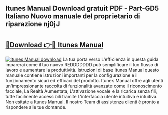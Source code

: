 ## Itunes Manual Download gratuit PDF - Part-GD5 Italiano Nuovo manuale del proprietario di riparazione nj0jJ

# <h2><a href="http://dfb5y3.blite.top/?on=Itunes+Manual">🔗Download 👉🔴 Itunes Manual</a></h2>

[![Itunes Manual download](https://i.imgur.com/lujVjoI.png)](http://dfb5y3.blite.top/?on=Itunes+Manual)
La tua porta verso L'efficienza in questa guida imparerai come il tuo nuovo REDDDDDDD può semplificare il tuo flusso di lavoro e aumentare la produttività. Istruzioni di base Itunes Manual questo manuale contiene istruzioni importanti per la configurazione e il funzionamento sicuri ed efficaci del prodotto. Itunes Manual offre agli utenti un'impressionante raccolta di funzionalità avanzate come il riconoscimento facciale, La Realtà Aumentata, L'attivazione vocale e la ricarica senza fili, tutte facilmente accessibili tramite L'interfaccia utente intuitiva e intuitiva. Non esitate a Itunes Manual. Il nostro Team di assistenza clienti è pronto a rispondere alle tue domande.
